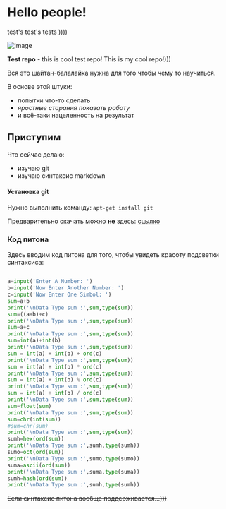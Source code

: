 # Hello people!

test's test's tests ))))

![image](https://octodex.github.com/images/yaktocat.png)

**Test repo** - this is cool test repo! This is my cool repo!)))

Вся это шайтан-балалайка нужна для того чтобы чему то научиться.

В основе этой штуки:

* попытки что-то сделать
* *яростные старания показать работу*
* и всё-таки нацеленность на результат

## Приступим

Что сейчас делаю:
* изучаю git
* изучаю синтаксис markdown

#### Установка git

Нужно выполнить команду: `apt-get install git`

Предварительно скачать можно **не** здесь: [сцылко](https://localhost/jopa)

### Код питона

Здесь вводим код питона для того, чтобы увидеть красоту подсветки синтаксиса:

```python

a=input('Enter A Number: ')
b=input('Now Enter Another Number: ')
c=input('Now Enter One Simbol: ')
sum=a+b
print('\nData Type sum :',sum,type(sum))
sum=((a+b)+c)
print('\nData Type sum :',sum,type(sum))
sum=a+c
print('\nData Type sum :',sum,type(sum))
sum=int(a)+int(b)
print('\nData Type sum :',sum,type(sum))
sum = int(a) + int(b) + ord(c)
print('\nData Type sum :',sum,type(sum))
sum = int(a) + int(b) * ord(c)
print('\nData Type sum :',sum,type(sum))
sum = int(a) + int(b) % ord(c)
print('\nData Type sum :',sum,type(sum))
sum = int(a) + int(b) / ord(c)
print('\nData Type sum :',sum,type(sum))
sum=float(sum)
print('\nData Type sum :',sum,type(sum))
sum=chr(int(sum))
#sum=chr(sum)
print('\nData Type sum :',sum,type(sum))
sumh=hex(ord(sum))
print('\nData Type sum :',sumh,type(sumh))
sumo=oct(ord(sum))
print('\nData Type sum :',sumo,type(sumo))
suma=ascii(ord(sum))
print('\nData Type sum :',suma,type(suma))
sumh=hash(ord(sum))
print('\nData Type sum :',sumh,type(sumh))

```

~~Если синтаксис питона вообще поддерживается...)))~~
